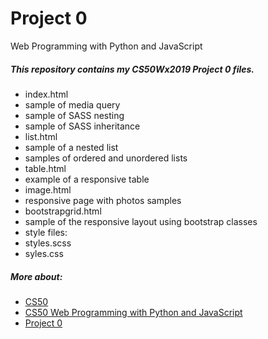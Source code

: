 # Project 0

Web Programming with Python and JavaScript

##### This repository contains my CS50Wx2019 Project 0 files.

* index.html
 * sample of media query
  * sample of SASS nesting
  * sample of SASS inheritance
* list.html
 * sample of a nested list
 * samples of ordered and unordered lists
* table.html
 * example of a responsive table
* image.html
 * responsive page with photos samples
* bootstrapgrid.html
 * sample of the responsive layout using bootstrap classes
* style files:
 * styles.scss
 * syles.css

##### More about:
* [CS50](https://cs50.harvard.edu/college/)
* [CS50 Web Programming with Python and JavaScript](https://www.edx.org/course/cs50s-web-programming-with-python-and-javascript)
* [Project 0](https://docs.cs50.net/web/2018/x/projects/0/project0.html)
